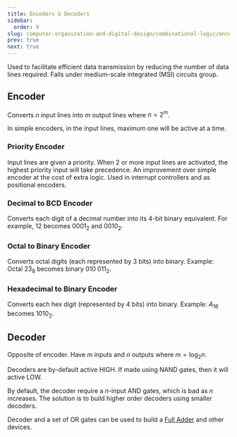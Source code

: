 ```yaml
---
title: Encoders & Decoders
sidebar:
  order: 9
slug: computer-organization-and-digital-design/combinational-logic/encoders-decoders
prev: true
next: true
---
```


Used to facilitate efficient data transmission by reducing the number of data
lines required. Falls under medium-scale integrated (MSI) circuits group.

## Encoder

Converts $n$ input lines into $m$ output lines where $n = 2^m$.

In simple encoders, in the input lines, maximum one will be active at a time.

### Priority Encoder

Input lines are given a priority. When 2 or more input lines are activated, the
highest priority input will take precedence. An improvement over simple encoder
at the cost of extra logic. Used in interrupt controllers and as positional
encoders.

### Decimal to BCD Encoder

Converts each digit of a decimal number into its 4-bit binary equivalent. For
example, $12$ becomes $0001_2$ and $0010_2$.

### Octal to Binary Encoder

Converts octal digits (each represented by 3 bits) into binary. Example: Octal
$23_8$ becomes binary $010\;011_2$.

### Hexadecimal to Binary Encoder

Converts each hex digit (represented by 4 bits) into binary. Example: $A_{16}$
becomes $1010_2$.

## Decoder

Opposite of encoder. Have $m$ inputs and $n$ outputs where $m = \log_2{n}$.

Decoders are by-default active HIGH. If made using NAND gates, then it will
active LOW.

By default, the decoder require a $n$-input AND gates, which is bad as $n$
increases. The solution is to build higher order decoders using smaller
decoders.

Decoder and a set of OR gates can be used to build a
[Full Adder](/computer-organization-and-digital-design/combinational-logic/adders/#full-adder)
and other devices.
